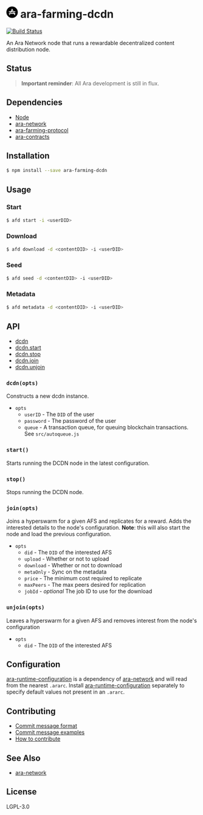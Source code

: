 <img src="https://github.com/arablocks/ara-module-template/blob/master/ara.png" width="30" height="30" />  ara-farming-dcdn
====================

[![Build Status](https://travis-ci.com/AraBlocks/ara-farming-dcdn.svg?token=r6p7pesHZ9MRJsVsrYFe&branch=master)](https://travis-ci.com/AraBlocks/ara-farming-dcdn)

An Ara Network node that runs a rewardable decentralized content distribution node.

## Status

> **Important reminder**: All Ara development is still in flux.

## Dependencies
- [Node](https://nodejs.org/en/download/)
- [ara-network][ara-network]
- [ara-farming-protocol](ara-farming-protocol)
- [ara-contracts](ara-contracts)

## Installation
```sh
$ npm install --save ara-farming-dcdn
```

## Usage

### Start

```sh
$ afd start -i <userDID>
```

### Download
```sh
$ afd download -d <contentDID> -i <userDID>
```

### Seed
```sh
$ afd seed -d <contentDID> -i <userDID>
```

### Metadata
```sh
$ afd metadata -d <contentDID> -i <userDID>
```

## API

* [dcdn](#dcdn)
* [dcdn.start](#dcdnstart)
* [dcdn.stop](#dcdnstop)
* [dcdn.join](#dcdnjoin)
* [dcdn.unjoin](#dcdnunjoin)

<a name="dcdn"></a>
### `dcdn(opts)`
Constructs a new dcdn instance. 

- `opts`
  - `userID` - The `DID` of the user
  - `password` - The password of the user
  - `queue` - A transaction queue, for queuing blockchain transactions. See `src/autoqueue.js`

<a name="dcdnstart"></a>
### `start()`
Starts running the DCDN node in the latest configuration.

<a name="dcdnstop"></a>
### `stop()`
Stops running the DCDN node.

<a name="dcdnjoin"></a>
### `join(opts)`

Joins a hyperswarm for a given AFS and replicates for a reward. Adds the interested details to the node's configuration. **Note**: this will also start the node and load the previous configuration.

- `opts`
  - `did` - The `DID` of the interested AFS
  - `upload` - Whether or not to upload
  - `download` - Whether or not to download
  - `metaOnly` - Sync on the metadata
  - `price` - The minimum cost required to replicate
  - `maxPeers` - The max peers desired for replication
  - `jobId` - *optional* The job ID to use for the download

<a name="dcdnunjoin"></a>
### `unjoin(opts)`

Leaves a hyperswarm for a given AFS and removes interest from the node's configuration

- `opts`
  - `did` - The `DID` of the interested AFS

## Configuration
[ara-runtime-configuration][ara-runtime-configuration] is a dependency of [ara-network][ara-network] and will read from the nearest `.ararc`.  Install [ara-runtime-configuration][ara-runtime-configuration] separately to specify default values not present in an `.ararc`.

## Contributing
- [Commit message format](/.github/COMMIT_FORMAT.md)
- [Commit message examples](/.github/COMMIT_FORMAT_EXAMPLES.md)
- [How to contribute](/.github/CONTRIBUTING.md)

## See Also
- [ara-network][ara-network]

## License
LGPL-3.0

[ara-network]: https://github.com/arablocks/ara-network
[ara-runtime-configuration]: https://github.com/arablocks/ara-runtime-configuration
[ara-farming-protocol]:https://github.com/littlstar/farming-protocol
[ara-contracts]:https://github.com/arablocks/ara-contracts
[ara-filesystem]:https://github.com/arablocks/ara-filesystem